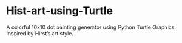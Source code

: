 # Hist-art-using-Turtle
A colorful 10x10 dot painting generator using Python Turtle Graphics. Inspired by Hirst’s art style.
